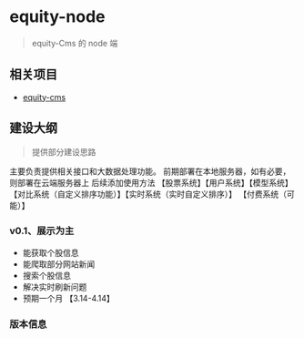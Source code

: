 # equity-node

> equity-Cms 的 node 端

## 相关项目

- [equity-cms](https://github.com/Gaoyuqian/equity)

## 建设大纲

> 提供部分建设思路

主要负责提供相关接口和大数据处理功能。
前期部署在本地服务器，如有必要，则部署在云端服务器上
后续添加使用方法
【股票系统】【用户系统】【模型系统】【对比系统（自定义排序功能）】【实时系统（实时自定义排序）】 【付费系统（可能）】

### v0.1、展示为主

- 能获取个股信息
- 能爬取部分网站新闻
- 搜索个股信息
- 解决实时刷新问题
- 预期一个月 【3.14-4.14】

### 版本信息
